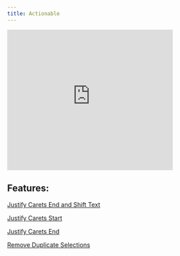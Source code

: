 ```yaml
---
title: Actionable
---
```


<iframe frameborder="none" width="384px" height="325px" src="https://plugins.jetbrains.com/embeddable/card/17962"></iframe>

## Features:

[Justify Carets End and Shift Text](JustifyCaretsEndAndShift.md)

[Justify Carets Start](JustifyCaretsStart.md)

[Justify Carets End](JustifyCaretsEnd.md)

[Remove Duplicate Selections](RemoveDuplicates.md)
